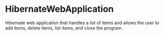 # HibernateWebApplication
Hibernate web application that handles a list of items and allows the user to add items, delete items, list items, and close the program. 
